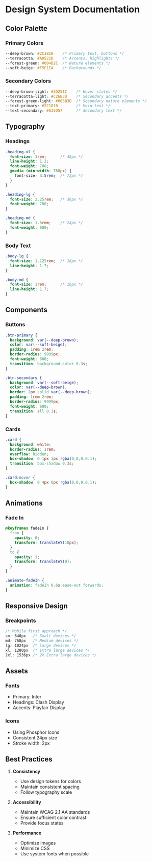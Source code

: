 # Design System Documentation

## Color Palette

### Primary Colors
```css
--deep-brown: #2C1810    /* Primary text, buttons */
--terracotta: #A0522D    /* Accents, highlights */
--forest-green: #004D2C  /* Nature elements */
--soft-beige: #F5F1EA    /* Backgrounds */
```

### Secondary Colors
```css
--deep-brown-light: #3D251C    /* Hover states */
--terracotta-light: #C26B3D    /* Secondary accents */
--forest-green-light: #006B3D  /* Secondary nature elements */
--text-primary: #2C1810        /* Main text */
--text-secondary: #635D57      /* Secondary text */
```

## Typography

### Headings
```css
.heading-xl {
  font-size: 3rem;      /* 48px */
  line-height: 1.2;
  font-weight: 700;
  @media (min-width: 768px) {
    font-size: 4.5rem;  /* 72px */
  }
}

.heading-lg {
  font-size: 2.25rem;   /* 36px */
  font-weight: 700;
}

.heading-md {
  font-size: 1.5rem;    /* 24px */
  font-weight: 600;
}
```

### Body Text
```css
.body-lg {
  font-size: 1.125rem;  /* 18px */
  line-height: 1.7;
}

.body-md {
  font-size: 1rem;      /* 16px */
  line-height: 1.7;
}
```

## Components

### Buttons
```css
.btn-primary {
  background: var(--deep-brown);
  color: var(--soft-beige);
  padding: 1rem 2rem;
  border-radius: 9999px;
  font-weight: 600;
  transition: background-color 0.3s;
}

.btn-secondary {
  background: var(--soft-beige);
  color: var(--deep-brown);
  border: 2px solid var(--deep-brown);
  padding: 1rem 2rem;
  border-radius: 9999px;
  font-weight: 600;
  transition: all 0.3s;
}
```

### Cards
```css
.card {
  background: white;
  border-radius: 1rem;
  overflow: hidden;
  box-shadow: 0 1px 3px rgba(0,0,0,0.1);
  transition: box-shadow 0.3s;
}

.card:hover {
  box-shadow: 0 4px 6px rgba(0,0,0,0.1);
}
```

## Animations

### Fade In
```css
@keyframes fadeIn {
  from {
    opacity: 0;
    transform: translateY(10px);
  }
  to {
    opacity: 1;
    transform: translateY(0);
  }
}

.animate-fadeIn {
  animation: fadeIn 0.6s ease-out forwards;
}
```

## Responsive Design

### Breakpoints
```css
/* Mobile first approach */
sm: 640px   /* Small devices */
md: 768px   /* Medium devices */
lg: 1024px  /* Large devices */
xl: 1280px  /* Extra large devices */
2xl: 1536px /* 2X Extra large devices */
```

## Assets

### Fonts
- Primary: Inter
- Headings: Clash Display
- Accents: Playfair Display

### Icons
- Using Phosphor Icons
- Consistent 24px size
- Stroke width: 2px

## Best Practices

1. **Consistency**
   - Use design tokens for colors
   - Maintain consistent spacing
   - Follow typography scale

2. **Accessibility**
   - Maintain WCAG 2.1 AA standards
   - Ensure sufficient color contrast
   - Provide focus states

3. **Performance**
   - Optimize images
   - Minimize CSS
   - Use system fonts when possible 